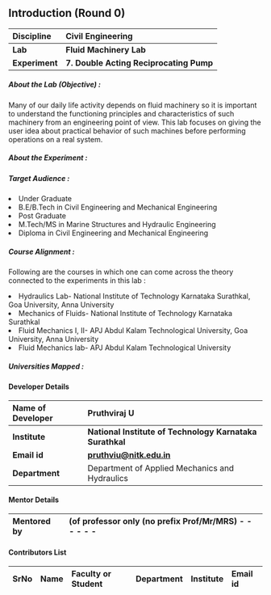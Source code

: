 ## Introduction (Round 0)

<b>Discipline</b> | <b>Civil Engineering</b>
:--|:--|
<b>Lab</b> | <b> Fluid Machinery Lab</b>
<b> Experiment</b> |     <b> 7. Double Acting Reciprocating Pump </b>

<h5> About the Lab (Objective) : </h5>

Many of our daily life activity depends on fluid machinery so it is important to understand the functioning principles and characteristics of such machinery from an engineering point of view. This lab focuses on giving the user idea about practical behavior of such machines before performing operations on a real system.

<h5> About the Experiment : </h5>


<h5> Target Audience : </h5>
<li>Under Graduate</li>
<li>B.E/B.Tech in Civil Engineering and Mechanical Engineering</li>
<li>Post Graduate</li>
<li>M.Tech/MS in Marine Structures and Hydraulic Engineering</li>
<li>Diploma in Civil Engineering and Mechanical Engineering</li>

<h5> Course Alignment : </h5>

Following are the courses in which one can come across the theory connected to the experiments in this lab :
<li>Hydraulics Lab- National Institute of Technology Karnataka Surathkal, Goa University, Anna University</li>
<li>Mechanics of Fluids- National Institute of Technology Karnataka Surathkal</li>
<li>Fluid Mechanics I, II- APJ Abdul Kalam Technological University, Goa University, Anna University</li>
<li>Fluid Mechanics lab- APJ Abdul Kalam Technological University</li>

<h5> Universities Mapped : </h5>

#### Developer Details

<b>Name of Developer</b>  | <b> Pruthviraj U</b>
:--|:--|
<b> Institute</b>  | <b> National Institute of Technology Karnataka Surathkal</b>
<b> Email id</b> |     <b> pruthviu@nitk.edu.in</b>
<b> Department | Department of Applied Mechanics and Hydraulics

#### Mentor Details

<b>Mentored by | <b> (of professor only (no prefix Prof/Mr/MRS) - - - - - -
:--|:--|


#### Contributors List

SrNo | Name | Faculty or Student | Department| Institute | Email id
:--|:--|:--|:--|:--|:--|
